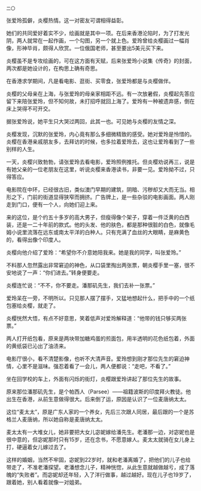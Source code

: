    二〇 

   张爱玲孤僻，炎樱热情。这一对密友可谓相得益彰。

   她们的共同爱好着实不少，绘画就是其中一项。在后来香港沦陷时，为了打发光阴，两人就常在一起作画，一个勾图，另一个就上色。爱玲曾给炎樱画过一幅肖像，形神毕肖，颇得人欣赏。一位俄国老师，甚至要出5美元买下来。

   炎樱虽不是专攻绘画的，可在这方面有天赋，后来张爱玲小说集《传奇》的封面，两次都是她设计的，在构思上确有奇思。

   在香港求学期间，凡是看电影、逛街、买零食，张爱玲都是与炎樱做伴。

   炎樱的父母亲在上海，与张爱玲的母亲家相距不远。有一次放暑假，炎樱起先答应留下来陪张爱玲，但不知何故，未打招呼就回上海了。爱玲有一种被遗弃感，倒在床上哭得不可开交。

   据张爱玲说，她平生只大哭过两回，此其一也。可见她与炎樱的友情之深。

   炎樱发现，沉默的张爱玲，内心竟有那么多细微精致的感受。她对爱玲是怜惜的。炎樱在香港亲戚朋友多，去拜访的时候，也多拉着爱玲去，这也让爱玲看到了一些别样的人生。

   一天，炎樱兴致勃勃，请张爱玲去看电影，爱玲照例推托。但炎樱劝说再三，说是有她父亲的一位老朋友在这里，听说炎樱来香港读书，非要一见。爱玲拗不过，只得答应。

   电影院在中环，已经很古旧，类似澳门早期的建筑，阴暗、污秽却又大而无当。相形之下，门前的街道显得狭窄而拥挤。广告牌上，是一些杂驳的电影画面。两人刚走到门口，便有一个人，向她们迎上来。

   来的这位，是个约五十多岁的高大男子，但瘦得像个架子，穿着一件泛黄的白西装，还是一二十年前的款式。他的头发、他的肤色，都是那种很脏的白色，就像毛姆小说里流落在远东或南太平洋的白种人。只有充满了血丝的大眼睛，是麻黄色的，看得出像个印度人。

   炎樱向他介绍了爱玲：“希望你不介意她陪我来。她是我的同学，叫张爱玲。”

   不料那人忽然露出非常窘迫的神色，从口袋里掏出两张票，朝炎樱手里一塞，很不安地说了一声：“你们进去。”转身便要走。

   炎樱连忙说：“不不，你不要走。潘那矶先生，我们去补一张票。”

   爱玲呆在一旁，不明所以。只见那人摆了摆手，又猛地想起什么，把手中的一个纸包塞给炎樱，就走了。

   炎樱恍然大悟，有点不好意思，笑着低声对爱玲解释道：“他带的钱只够买两张票。”

   两人打开纸包看，原来是两块带加糖鸡蛋的煎面包，用半透明的花色纸包着，外面的黄纸袋已沁出了油渍来。

   电影厅很小，看不清楚影像，也听不大清声音。爱玲想到刚才那位先生的窘迫神情，心里不是滋味。强忍着看了一会儿，两人便都说：“走吧，不看了。”

   坐在回学校的车上，外面有闪烁的街灯，炎樱跟爱玲讲起了那位先生的故事。

   原来那位潘那矶先生，是个帕西人（Parsee）——祖籍波斯的印度拜火教徒。他出生在香港，从前生意做得很大。后来倒了运，原因是认识了一位麦唐纳太太。

   这位“麦太太”，原是广东人家的一个养女，先后三次跟人同居，最后跟的一个是苏格兰人麦唐纳，所以她自称是麦唐纳太太。

   麦太太有一大堆女儿，她非要把大女儿宓妮嫁给潘先生。老潘那一边，对宓妮也是很中意的，但宓妮那时只有15岁，还在念书，不愿意嫁人。麦太太就骑在女儿身上打，硬逼着女儿嫁过去了。

   这样的婚姻，当然不牢固，宓妮到22岁时，就和老潘离婚了，把他们的儿子也给带走了，不准老潘探望。老潘想念儿子，精神恍惚，从此生意就越做越亏，成了落魄的“失败者”。而宓妮却还年轻，入了洋行做事，越过越好。现在儿子也19岁了，跟着她，别人看着就像一对姐弟。

